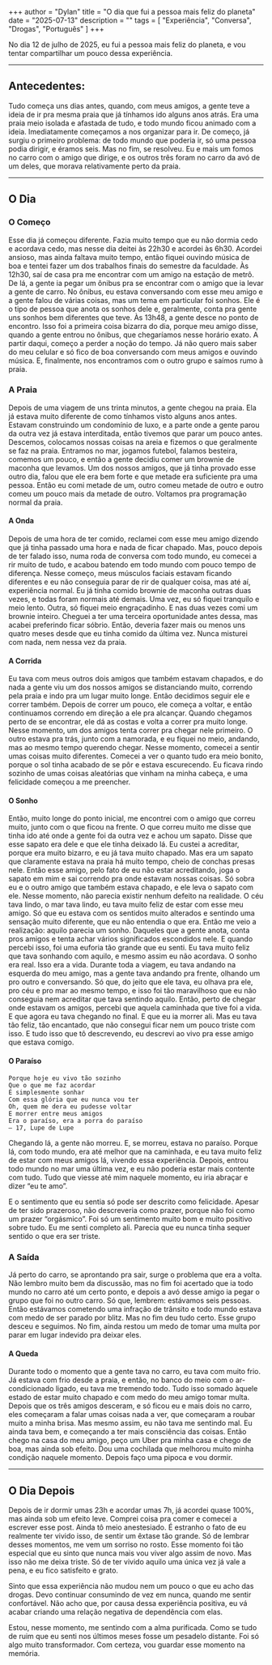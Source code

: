 +++
author = "Dylan"
title = "O dia que fui a pessoa mais feliz do planeta"
date = "2025-07-13"
description = ""
tags = [
    "Experiência", "Conversa", "Drogas", "Português"
]
+++

No dia 12 de julho de 2025, eu fui a pessoa mais feliz do planeta, e vou tentar compartilhar um pouco dessa experiência.

___
## Antecedentes:

Tudo começa uns dias antes, quando, com meus amigos, a gente teve a ideia de ir pra mesma praia que já tínhamos ido alguns anos atrás.
Era uma praia meio isolada e afastada de tudo, e todo mundo ficou animado com a ideia. Imediatamente começamos a nos organizar para ir.
De começo, já surgiu o primeiro problema: de todo mundo que poderia ir, só uma pessoa podia dirigir, e éramos seis.
Mas no fim, se resolveu. Eu e mais um fomos no carro com o amigo que dirige, e os outros três foram no carro da avó de um deles, que morava relativamente perto da praia.
___
## O Dia

### O Começo

Esse dia já começou diferente. Fazia muito tempo que eu não dormia cedo e acordava cedo,
mas nesse dia deitei às 22h30 e acordei às 6h30. Acordei ansioso, mas ainda faltava muito tempo, 
então fiquei ouvindo música de boa e tentei fazer um dos trabalhos finais do semestre da faculdade.
Às 12h30, saí de casa pra me encontrar com um amigo na estação de metrô. De lá, a gente ia pegar um ônibus pra se encontrar com o amigo que ia levar a gente de carro.
No ônibus, eu estava conversando com esse meu amigo e a gente falou de várias coisas, mas um tema em particular foi sonhos.
Ele é o tipo de pessoa que anota os sonhos dele e, geralmente, conta pra gente uns sonhos bem diferentes que teve.
Às 13h48, a gente desce no ponto de encontro. Isso foi a primeira coisa bizarra do dia, porque meu amigo disse, quando a gente entrou no ônibus, que chegaríamos nesse
horário exato.
A partir daqui, começo a perder a noção do tempo. Já não quero mais saber do meu celular e só fico de boa conversando com meus amigos e ouvindo música.
E, finalmente, nos encontramos com o outro grupo e saímos rumo à praia.

### A Praia

Depois de uma viagem de uns trinta minutos, a gente chegou na praia. Ela já estava muito diferente de como tínhamos visto alguns anos antes.
Estavam construindo um condomínio de luxo, e a parte onde a gente parou da outra vez já estava interditada, então tivemos que parar um pouco antes.
Descemos, colocamos nossas coisas na areia e fizemos o que geralmente se faz na praia. Entramos no mar, jogamos futebol, falamos besteira, comemos um pouco,
e então a gente decidiu comer um brownie de maconha que levamos.
Um dos nossos amigos, que já tinha provado esse outro dia, falou que ele era bem forte e que metade era suficiente pra uma pessoa.
Então eu comi metade de um, outro comeu metade de outro e outro comeu um pouco mais da metade de outro. Voltamos pra programação normal da praia.

#### A Onda

Depois de uma hora de ter comido, reclamei com esse meu amigo dizendo que já tinha passado uma hora e nada de ficar chapado.
Mas, pouco depois de ter falado isso, numa roda de conversa com todo mundo, eu comecei a rir muito de tudo, e acabou batendo em todo mundo com pouco tempo de diferença.
Nesse começo, meus músculos faciais estavam ficando diferentes e eu não conseguia parar de rir de qualquer coisa, mas até aí, experiência normal.
Eu já tinha comido brownie de maconha outras duas vezes, e todas foram normais até demais.
Uma vez, eu só fiquei tranquilo e meio lento. Outra, só fiquei meio engraçadinho. E nas duas vezes comi um brownie inteiro.
Cheguei a ter uma terceira oportunidade antes dessa, mas acabei preferindo ficar sóbrio.
Então, deveria fazer mais ou menos uns quatro meses desde que eu tinha comido da última vez. Nunca misturei com nada, nem nessa vez da praia.

#### A Corrida

Eu tava com meus outros dois amigos que também estavam chapados, e do nada a gente viu um dos nossos amigos se distanciando muito,
correndo pela praia e indo pra um lugar muito longe.
Então decidimos seguir ele e correr também. Depois de correr um pouco, ele começa a voltar, e então continuamos correndo em direção a ele pra alcançar.
Quando chegamos perto de se encontrar, ele dá as costas e volta a correr pra muito longe.
Nesse momento, um dos amigos tenta correr pra chegar nele primeiro. O outro estava pra trás, junto com a namorada, e eu fiquei no meio, andando,
mas ao mesmo tempo querendo chegar. Nesse momento, comecei a sentir umas coisas muito diferentes.
Comecei a ver o quanto tudo era meio bonito, porque o sol tinha acabado de se pôr e estava escurecendo.
Eu ficava rindo sozinho de umas coisas aleatórias que vinham na minha cabeça, e uma felicidade começou a me preencher.

#### O Sonho

Então, muito longe do ponto inicial, me encontrei com o amigo que correu muito, junto com o que ficou na frente.
O que correu muito me disse que tinha ido até onde a gente foi da outra vez e achou um sapato.
Disse que esse sapato era dele e que ele tinha deixado lá. Eu custei a acreditar, porque era muito bizarro, e eu já tava muito chapado.
Mas era um sapato que claramente estava na praia há muito tempo, cheio de conchas presas nele.
Então esse amigo, pelo fato de eu não estar acreditando, joga o sapato em mim e sai correndo pra onde estavam nossas coisas.
Só sobra eu e o outro amigo que também estava chapado, e ele leva o sapato com ele.
Nesse momento, não parecia existir nenhum defeito na realidade. O céu tava lindo, o mar tava lindo, eu tava muito feliz de estar com esse meu amigo.
Só que eu estava com os sentidos muito alterados e sentindo uma sensação muito diferente, que eu não entendia o que era.
Então me veio a realização: aquilo parecia um sonho.
Daqueles que a gente anota, conta pros amigos e tenta achar vários significados escondidos nele.
E quando percebi isso, foi uma euforia tão grande que eu senti.
Eu tava muito feliz que tava sonhando com aquilo, e mesmo assim eu não acordava.
O sonho era real. Isso era a vida.
Durante toda a viagem, eu tava andando na esquerda do meu amigo, mas a gente tava andando pra frente, olhando um pro outro e conversando.
Só que, do jeito que ele tava, eu olhava pra ele, pro céu e pro mar ao mesmo tempo, e isso foi tão maravilhoso que eu não conseguia nem acreditar que tava sentindo aquilo.
Então, perto de chegar onde estavam os amigos, percebi que aquela caminhada que tive foi a vida.
E que agora eu tava chegando no final. E que eu ia morrer ali.
Mas eu tava tão feliz, tão encantado, que não consegui ficar nem um pouco triste com isso.
E tudo isso que tô descrevendo, eu descrevi ao vivo pra esse amigo que estava comigo.

#### O Paraíso

    Porque hoje eu vivo tão sozinho
    Que o que me faz acordar
    É simplesmente sonhar
    Com essa glória que eu nunca vou ter
    Oh, quem me dera eu pudesse voltar
    E morrer entre meus amigos
    Era o paraíso, era a porra do paraíso
    — 17, Lupe de Lupe

Chegando lá, a gente não morreu. E, se morreu, estava no paraíso.
Porque lá, com todo mundo, era até melhor que na caminhada, e eu tava muito feliz de estar com meus amigos lá, vivendo essa experiência.
Depois, entrou todo mundo no mar uma última vez, e eu não poderia estar mais contente com tudo.
Tudo que viesse até mim naquele momento, eu iria abraçar e dizer “eu te amo”.

E o sentimento que eu sentia só pode ser descrito como felicidade.
Apesar de ter sido prazeroso, não descreveria como prazer, porque não foi como um prazer “orgásmico”.
Foi só um sentimento muito bom e muito positivo sobre tudo.
Eu me senti completo ali. Parecia que eu nunca tinha sequer sentido o que era ser triste.

### A Saída

Já perto do carro, se aprontando pra sair, surge o problema que era a volta.
Não lembro muito bem da discussão, mas no fim foi acertado que ia todo mundo no carro até um certo ponto,
e depois a avó desse amigo ia pegar o grupo que foi no outro carro.
Só que, lembrem: estávamos seis pessoas.
Então estávamos cometendo uma infração de trânsito e todo mundo estava com medo de ser parado por blitz.
Mas no fim deu tudo certo. Esse grupo desceu e seguimos.
No fim, ainda restou um medo de tomar uma multa por parar em lugar indevido pra deixar eles.

#### A Queda

Durante todo o momento que a gente tava no carro, eu tava com muito frio.
Já estava com frio desde a praia, e então, no banco do meio com o ar-condicionado ligado, eu tava me tremendo todo.
Tudo isso somado àquele estado de estar muito chapado e com medo do meu amigo tomar multa.
Depois que os três amigos desceram, e só ficou eu e mais dois no carro, eles começaram a falar umas coisas nada a ver,
que começaram a roubar muito a minha brisa.
Mas mesmo assim, eu não tava me sentindo mal.
Eu ainda tava bem, e começando a ter mais consciência das coisas.
Então chego na casa do meu amigo, peço um Uber pra minha casa e chego de boa, mas ainda sob efeito.
Dou uma cochilada que melhorou muito minha condição naquele momento. Depois faço uma pipoca e vou dormir.
___
## O Dia Depois

Depois de ir dormir umas 23h e acordar umas 7h, já acordei quase 100%, mas ainda sob um efeito leve.
Comprei coisa pra comer e comecei a escrever esse post. Ainda tô meio anestesiado.
É estranho o fato de eu realmente ter vivido isso, de sentir um êxtase tão grande.
Só de lembrar desses momentos, me vem um sorriso no rosto.
Esse momento foi tão especial que eu sinto que nunca mais vou viver algo assim de novo.
Mas isso não me deixa triste.
Só de ter vivido aquilo uma única vez já vale a pena, e eu fico satisfeito e grato.

Sinto que essa experiência não mudou nem um pouco o que eu acho das drogas.
Devo continuar consumindo de vez em nunca, quando me sentir confortável.
Não acho que, por causa dessa experiência positiva, eu vá acabar criando uma relação negativa de dependência com elas.

Estou, nesse momento, me sentindo com a alma purificada.
Como se tudo de ruim que eu senti nos últimos meses fosse um pesadelo distante.
Foi só algo muito transformador.
Com certeza, vou guardar esse momento na memória.

